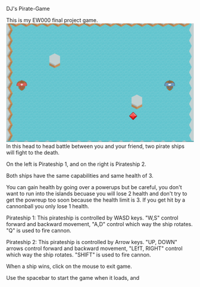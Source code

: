 DJ's Pirate-Game

This is my EW000 final project game.
![Game Screenshot](images/GameScreenshot.png)
In this head to head battle between you and your friend, two pirate ships will fight to the death.

On the left is Pirateship 1, and on the right is Pirateship 2.

Both ships have the same capabilities and same health of 3.

You can gain health by going over a powerups but be careful, you don't want to run into the islands becuase you will lose 2 health and don't try to get the powreup too soon because the health limit is 3.
If you get hit by a cannonball you only lose 1 health.

Pirateship 1:
This pirateship is controlled by WASD keys.
"W,S" control forward and backward movement, "A,D" control which way the ship rotates.
"Q" is used to fire cannon.

Pirateship 2:
This pirateship is controlled by Arrow keys.
"UP, DOWN" arrows control forward and backward movement, "LEfT, RIGHT" control which way the ship rotates.
"SHIFT" is used to fire cannon.

When a ship wins, click on the mouse to exit game.

Use the spacebar to start the game when it loads, and  
